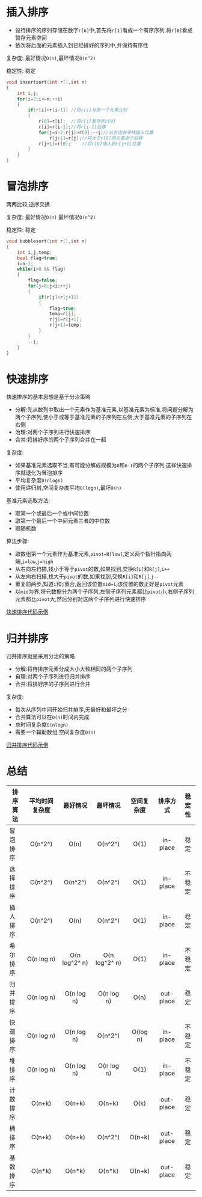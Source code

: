 # 插入排序

* 设待排序的序列存储在数字`r[n]`中,首先将`r[1]`看成一个有序序列,将`r[0]`看成暂存元素空间
* 依次将后面的元素插入到已经排好的序列中,并保持有序性

复杂度: 最好情况`O(n)`,最坏情况`O(n^2)`

稳定性: 稳定

```cpp
void insertsort(int r[],int n)
{
    int i,j;
    for(i=2;i<=n;++i)
    {
        if(r[i]<r[i-1])	//将r[i]与前一个元素比较
        {
            r[0]=r[i];	//将r[i]暂存到r[0]
            r[i]=r[i-1];//将r[i-1]后移
            for(j=i-2;r[j]>r[0];--j)//从后向前寻找插入位置
                r[j+1]=r[j];//将大于r[0]的元素逐个后移
            r[j+1]=r[0];	//将r[0]插入到r[j+1]位置
        }
    }
}
```

# 冒泡排序

两两比较,逆序交换

复杂度: 最好情况`O(n)` 最坏情况`O(n^2)`

稳定性: 稳定

```cpp
void bubblesort(int r[],int n)
{
    int i,j,temp;
    bool flag=true;
    i=n-1;
    while(i>0 && flag)
    {
        flag=false;
        for(j=0;j<i;++j)
        {
            if(r[j]>r[j+1])
            {
                flag=true;
                temp=r[j];
                r[j]=r[j+1];
                r[j+1]=temp;
            }
        }
        --i;
    }
}
```

# 快速排序

快速排序的基本思想是基于分治策略

* 分解:先从数列中取出一个元素作为基准元素,以基准元素为标准,将问题分解为两个子序列,使小于或等于基准元素的子序列在左侧,大于基准元素的子序列在右侧
* 治理:对两个子序列进行快速排序
* 合并:将排好序的两个子序列合并在一起

复杂度:

* 如果基准元素选取不当,有可能分解成规模为`0`和`n-1`的两个子序列,这样快速排序就退化为冒泡排序
* 平均复杂度`O(nlogn)`
* 使用递归树,空间复杂度平均`O(logn)`,最坏`O(n)`

基准元素选取方法:

* 取第一个或最后一个或中间位置
* 取第一个最后一个中间元素三者的中位数
* 取随机数

算法步骤:

* 取数组第一个元素作为基准元素,`pivot=R[low]`,定义两个指针指向两端,`i=low`,`j=high`
* 从右向左扫描,找小于等于`pivot`的数,如果找到,交换`R[i]`和`R[j]`,`i++`
* 从左向右扫描,找大于`pivot`的数,如果找到,交换`R[i]`和`R[j]`,`j--`
* 重复前两步,知道`i`和`j`重合,返回该位置`mid=i`,该位置的数正好是`pivot`元素
* 以`mid`为界,将元数据分为两个子序列,左侧子序列元素都比`pivot`小,右侧子序列元素都比`pivot`大,然后分别对这两个子序列进行快速排序

[快速排序代码示例](code/sort01.cpp)

# 归并排序

归并排序就是采用分治的策略

* 分解:将待排序元素分成大小大致相同的两个子序列
* 自理:对两个子序列进行归并排序
* 合并:将排好序的子序列进行合并

复杂度:

* 每次从序列中间开始归并排序,无最好和最坏之分
* 合并算法可以在`O(n)`时间内完成
* 总时间复杂度`O(nlogn)`
* 需要一个辅助数组,空间复杂度`O(n)`

[归并排序代码示例](code/sort02.cpp)

# 总结

| 排序算法 | 平均时间复杂度 |   最好情况    |   最坏情况    | 空间复杂度 | 排序方式  | 稳定性 |
| -------- | :------------: | :-----------: | :-----------: | :--------: | :-------: | :----: |
| 冒泡排序 |    O(n^2^)     |     O(n)      |    O(n^2^)    |    O(1)    | in-place  |  稳定  |
| 选择排序 |    O(n^2^)     |    O(n^2^)    |    O(n^2^)    |    O(1)    | in-place  | 不稳定 |
| 插入排序 |    O(n^2^)     |     O(n)      |    O(n^2^)    |    O(1)    | in-place  |  稳定  |
| 希尔排序 |   O(n log n)   | O(n log^2^ n) | O(n log^2^ n) |    O(1)    | in-place  | 不稳定 |
| 归并排序 |   O(n log n)   |  O(n log n)   |  O(n log n)   |    O(n)    | out-place |  稳定  |
| 快速排序 |   O(n log n)   |  O(n log n)   |    O(n^2^)    |  O(log n)  | in-place  | 不稳定 |
| 堆排序   |   O(n log n)   |  O(n log n)   |  O(n log n)   |    O(1)    | in-place  | 不稳定 |
| 计数排序 |     O(n+k)     |    O(n+k)     |    O(n+k)     |    O(k)    | out-place |  稳定  |
| 桶排序   |     O(n+k)     |    O(n+k)     |    O(n^2^)    |   O(n+k)   | out-place |  稳定  |
| 基数排序 |     O(n*k)     |    O(n*k)     |    O(n*k)     |   O(n+k)   | out-place |  稳定  |



